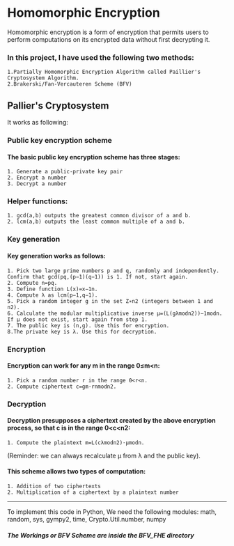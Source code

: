 # Homomorphic Encryption
Homomorphic encryption is a form of encryption that permits users to perform computations on its encrypted data without first decrypting it.
### In this project, I have used the following two methods:
    1.Partially Homomorphic Encryption Algorithm called Paillier's Cryptosystem Algorithm.
    2.Brakerski/Fan-Vercauteren Scheme (BFV) 

## Pallier's Cryptosystem
It works as following:

### Public key encryption scheme
#### The basic public key encryption scheme has three stages:
    1. Generate a public-private key pair
    2. Encrypt a number
    3. Decrypt a number

### Helper functions:
    1. gcd(a,b) outputs the greatest common divisor of a and b.
    2. lcm(a,b) outputs the least common multiple of a and b.

### Key generation
#### Key generation works as follows:
    1. Pick two large prime numbers p and q, randomly and independently. Confirm that gcd(pq,(p−1)(q−1)) is 1. If not, start again.
    2. Compute n=pq.
    3. Define function L(x)=x−1n.
    4. Compute λ as lcm(p−1,q−1).
    5. Pick a random integer g in the set Z∗n2 (integers between 1 and n2).
    6. Calculate the modular multiplicative inverse μ=(L(gλmodn2))−1modn. If μ does not exist, start again from step 1.
    7. The public key is (n,g). Use this for encryption.
    8.The private key is λ. Use this for decryption.

### Encryption
#### Encryption can work for any m in the range 0≤m<n:
    1. Pick a random number r in the range 0<r<n.
    2. Compute ciphertext c=gm⋅rnmodn2.
    
### Decryption
#### Decryption presupposes a ciphertext created by the above encryption process, so that c is in the range 0<c<n2:
    1. Compute the plaintext m=L(cλmodn2)⋅μmodn. 
(Reminder: we can always recalculate μ from λ and the public key).

#### This scheme allows two types of computation:
    1. Addition of two ciphertexts
    2. Multiplication of a ciphertext by a plaintext number

_______________________________

To implement this code in Python, We need the following modules:
math, random, sys, gympy2, time, Crypto.Util.number, numpy



##### The Workings or BFV Scheme are inside the BFV_FHE directory





